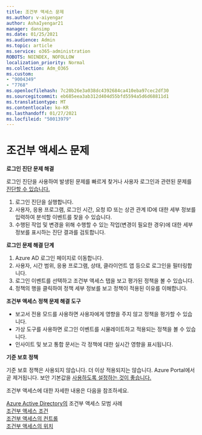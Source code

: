 ```yaml
---
title: 조건부 액세스 문제
ms.author: v-aiyengar
author: AshaIyengar21
manager: dansimp
ms.date: 01/25/2021
ms.audience: Admin
ms.topic: article
ms.service: o365-administration
ROBOTS: NOINDEX, NOFOLLOW
localization_priority: Normal
ms.collection: Adm_O365
ms.custom:
- "9004349"
- "7768"
ms.openlocfilehash: 7c20b26e3a038dc4392684ca410eba97cec2df30
ms.sourcegitcommit: eb685eea3ab312d404d55bfd5594a5d6d68811d1
ms.translationtype: MT
ms.contentlocale: ko-KR
ms.lasthandoff: 01/27/2021
ms.locfileid: "50013979"
---
```

# <a name="conditional-access-issues"></a>조건부 액세스 문제

**로그인 진단 문제 해결**

로그인 진단을 사용하여 발생된 문제를 빠르게 찾거나 사용자 로그인과 관련된 문제를 [진단할 수 있습니다.](https://portal.azure.com/#blade/Microsoft_AAD_IAM/ActiveDirectoryMenuBlade/diagnose/symptomId/ms_aad_dxp_signin_caDiagnoseAndSolveSummarySymptom)

1. 로그인 진단을 실행합니다.
1. 사용자, 응용 프로그램, 로그인 시간, 요청 ID 또는 상관 관계 ID에 대한 세부 정보를 입력하여 분석할 이벤트를 찾을 수 있습니다.
1. 수행된 작업 및 변경을 위해 수행할 수 있는 작업(변경이 필요한 경우)에 대한 세부 정보를 표시하는 진단 결과를 검토합니다.

**로그인 문제 해결 단계** 

1. Azure AD 로그인 페이지로 이동합니다.
1. 사용자, 시간 범위, 응용 프로그램, 상태, 클라이언트 앱 등으로 로그인을 필터링합니다.
1. 로그인 이벤트를 선택하고 조건부 액세스 탭을 보고 평가된 정책을 볼 수 있습니다.
1. 정책의 행을 클릭하여 정책 세부 정보를 보고 정책이 적용된 이유를 이해합니다.

**조건부 액세스 정책 문제 해결 도구**

- 보고서 전용 모드를 사용하면 사용자에게 영향을 주지 않고 정책을 평가할 수 있습니다.
- 가상 도구를 사용하면 로그인 이벤트를 시뮬레이트하고 적용되는 정책을 볼 수 있습니다.
- 인사이트 및 보고 통합 문서는 각 정책에 대한 실시간 영향을 표시됩니다.

**기준 보호 정책**

기준 보호 정책은 사용되지 않습니다. 더 이상 적용되지는 않습니다. Azure Portal에서 곧 제거됩니다. 보안 기본값을 [사용하도록 설정하는 것이 좋습니다.](https://docs.microsoft.com/azure/active-directory/fundamentals/concept-fundamentals-security-defaults)

조건부 액세스에 대한 자세한 내용은 다음을 참조하세요.

[Azure Active Directory의](https://docs.microsoft.com/azure/active-directory/conditional-access/best-practices) 조건부 액세스 모범 사례  
 [조건부 액세스 조건](https://docs.microsoft.com/azure/active-directory/conditional-access/best-practices)  
 [조건부 액세스의 컨트롤](https://docs.microsoft.com/azure/active-directory/conditional-access/controls)  
 [조건부 액세스의 위치](https://docs.microsoft.com/azure/active-directory/conditional-access/location-condition)
